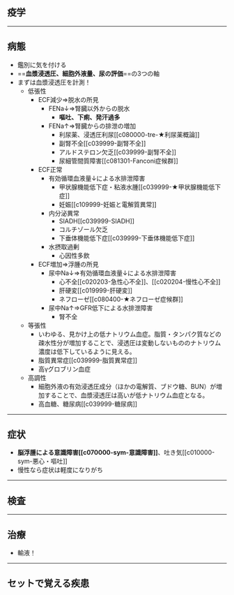 ## 疫学
---
## 病態
- 鑑別に気を付ける
- ==**血漿浸透圧、細胞外液量、尿の評価**==の3つの軸
- まずは血漿浸透圧を計測！
	- 低張性
		- ECF減少⇒脱水の所見
			- FENa↓⇒腎臓以外からの脱水
				- **嘔吐、下痢、発汗過多**
			- FENa↑⇒腎臓からの排泄の増加
				- 利尿薬、浸透圧利尿[[c080000-tre-★利尿薬概論]]
				- 副腎不全[[c039999-副腎不全]]
				- アルドステロン欠乏[[c039999-副腎不全]]
				- 尿細管間質障害[[c081301-Fanconi症候群]]
		- ECF正常
			- 有効循環血液量↓による水排泄障害
				- 甲状腺機能低下症・粘液水腫[[c039999-★甲状腺機能低下症]]
				- 妊娠[[c109999-妊娠と電解質異常]]
			- 内分泌異常
				- SIADH[[c039999-SIADH]]
				- コルチゾール欠乏
				- 下垂体機能低下症[[c039999-下垂体機能低下症]]
			- 水摂取過剰
				- 心因性多飲
		- ECF増加⇒浮腫の所見
			- 尿中Na↓⇒有効循環血液量↓による水排泄障害
				- 心不全[[c020203-急性心不全]]、[[c020204-慢性心不全]]
				- 肝硬変[[c019999-肝硬変]]
				- ネフローゼ[[c080400-★ネフローゼ症候群]]
			- 尿中Na↑⇒GFR低下による水排泄障害
				- 腎不全
	- 等張性
		- いわゆる、見かけ上の低ナトリウム血症。脂質・タンパク質などの疎水性分が増加することで、浸透圧は変動しないもののナトリウム濃度は低下しているように見える。
		- 脂質異常症[[c039999-脂質異常症]]
		- 高γグロブリン血症
	- 高調性
		- 細胞外液の有効浸透圧成分（ほかの電解質、ブドウ糖、BUN）が増加することで、血漿浸透圧は高いが低ナトリウム血症となる。
		- 高血糖、糖尿病[[c039999-糖尿病]]
---
## 症状
- **脳浮腫による意識障害[[c070000-sym-意識障害]]**、吐き気[[c010000-sym-悪心・嘔吐]]
- 慢性なら症状は軽度になりがち
---
## 検査
---
## 治療
- 輸液！
---
## セットで覚える疾患
